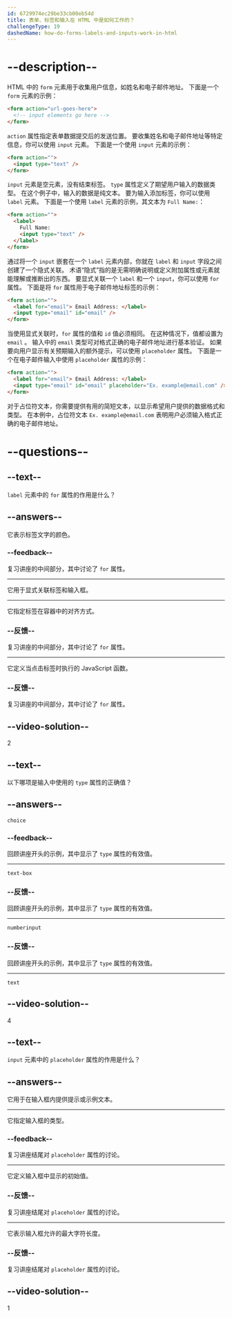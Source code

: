 ```yaml
---
id: 6729974ec29be33cb00eb54d
title: 表单、标签和输入在 HTML 中是如何工作的？
challengeType: 19
dashedName: how-do-forms-labels-and-inputs-work-in-html
---
```


# --description--

HTML 中的 `form` 元素用于收集用户信息，如姓名和电子邮件地址。 下面是一个 `form` 元素的示例：

```html
<form action="url-goes-here">
  <!-- input elements go here -->
</form>
```

`action` 属性指定表单数据提交后的发送位置。 要收集姓名和电子邮件地址等特定信息，你可以使用 `input` 元素。 下面是一个使用 `input` 元素的示例：

```html
<form action="">
  <input type="text" />
</form>
```

`input` 元素是空元素，没有结束标签。 `type` 属性定义了期望用户输入的数据类型。 在这个例子中，输入的数据是纯文本。 要为输入添加标签，你可以使用 `label` 元素。 下面是一个使用 `label` 元素的示例，其文本为 `Full Name:`：

```html
<form action="">
  <label>
    Full Name:
    <input type="text" />
  </label>
</form>
```

通过将一个 `input` 嵌套在一个 `label` 元素内部，你就在 `label` 和 `input` 字段之间创建了一个隐式关联。 术语“隐式”指的是无需明确说明或定义附加属性或元素就能理解或推断出的东西。 要显式关联一个 `label` 和一个 `input`，你可以使用 `for` 属性。 下面是将 `for` 属性用于电子邮件地址标签的示例：

```html
<form action="">
  <label for="email"> Email Address: </label>
  <input type="email" id="email" />
</form>
```

当使用显式关联时，`for` 属性的值和 `id` 值必须相同。 在这种情况下，值都设置为 `email` 。 输入中的 `email` 类型可对格式正确的电子邮件地址进行基本验证。 如果要向用户显示有关预期输入的额外提示，可以使用 `placeholder` 属性。 下面是一个在电子邮件输入中使用 `placeholder` 属性的示例：

```html
<form action="">
  <label for="email"> Email Address: </label>
  <input type="email" id="email" placeholder="Ex. example@email.com" />
</form>
```

对于占位符文本，你需要提供有用的简短文本，以显示希望用户提供的数据格式和类型。 在本例中，占位符文本 `Ex. example@email.com` 表明用户必须输入格式正确的电子邮件地址。

# --questions--

## --text--

`label` 元素中的 `for` 属性的作用是什么？

## --answers--

它表示标签文字的颜色。

### --feedback--

复习讲座的中间部分，其中讨论了 `for` 属性。

---

它用于显式关联标签和输入框。

---

它指定标签在容器中的对齐方式。

### --反馈--

复习讲座的中间部分，其中讨论了 `for` 属性。

---

它定义当点击标签时执行的 JavaScript 函数。

### --反馈--

复习讲座的中间部分，其中讨论了 `for` 属性。

## --video-solution--

2

## --text--

以下哪项是输入中使用的 `type` 属性的正确值？

## --answers--

`choice`

### --feedback--

回顾讲座开头的示例，其中显示了 `type` 属性的有效值。

---

`text-box`

### --反馈--

回顾讲座开头的示例，其中显示了 `type` 属性的有效值。

---

`numberinput`

### --反馈--

回顾讲座开头的示例，其中显示了 `type` 属性的有效值。

---

`text`

## --video-solution--

4

## --text--

`input` 元素中的 `placeholder` 属性的作用是什么？

## --answers--

它用于在输入框内提供提示或示例文本。

---

它指定输入框的类型。

### --feedback--

复习讲座结尾对 `placeholder` 属性的讨论。

---

它定义输入框中显示的初始值。

### --反馈--

复习讲座结尾对 `placeholder` 属性的讨论。

---

它表示输入框允许的最大字符长度。

### --反馈--

复习讲座结尾对 `placeholder` 属性的讨论。

## --video-solution--

1
